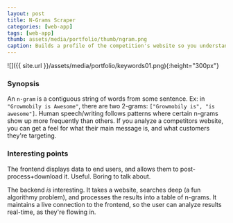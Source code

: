 ```yaml
---
layout: post
title: N-Grams Scraper
categories: [web-app]
tags: [web-app]
thumb: assets/media/portfolio/thumb/ngram.png
caption: Builds a profile of the competition's website so you understand how to compete
---
```


![]({{ site.url }}/assets/media/portfolio/keywords01.png){:height="300px"}

### Synopsis
An `n-gram` is a contiguous string of words from some sentence. Ex: in `"Growmobily is Awesome"`, there are two 2-grams: `["Growmobily is", "is awesome"]`. Human speech/writing follows patterns where certain n-grams show up more frequently than others. If you analyze a competitors website, you can get a feel for what their main message is, and what customers they're targeting.

### Interesting points
The frontend displays data to end users, and allows them to post-process+download it. Useful. Boring to talk about.

The backend *is* interesting. It takes a website, searches deep (a fun algorithmy problem), and processes the results into a table of n-grams. It maintains a live connection to the frontend, so the user can analyze results real-time, as they're flowing in.
